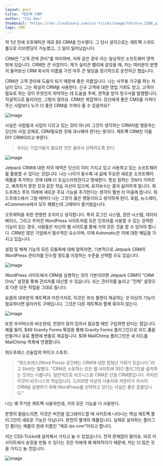 ```yaml
---
layout: post
title: "제트팩 CRM"
author: "CSS Dev"
thumbnail: "https://res.cloudinary.com/css-tricks/image/fetch/w_1200,q_auto,f_auto/https://css-tricks.com/wp-content/uploads/2020/08/jetpack-crm.png"
tags: CRM
---
```



약 1년 전에 오토매틱은 제로 BS CRM을 인수했다. 그 당시 생각으로는 제트팩 스위트룸으로 리브랜딩이 가능했고, 그 일이 일어났습니다.

CRM은 "고객 관계 관리"를 의미하며, 저와 같은 경우 이는 일상적인 소프트웨어 영역 밖에 있습니다. CRM은 큰 사업이다. 제가 실리콘 밸리에 살았을 때, 저는 여러분이 분명히 들어보신 CRM 회사의 이름을 가진 아주 큰 빌딩을 정기적으로 운전하곤 했습니다.

CRM은 고객 관리에 도움이 되기 때문에 좋은 이름입니다. 나는 사무용 가구를 파는 처남이 있다. 그는 확실히 CRM을 사용한다. 신규 고객에 대한 영업 기회도 얻고, 고객이 필요로 하는 것이 무엇인지 파악하는 데 도움을 주며, 견적을 받아 청구서를 발행합니다. 직설적으로 들리지만, 그렇지 않아요. CRM은 복잡하다. 당신에게 좋은 CMS를 가져다 주는 사람보다 누가 더 좋은 CRM을 가져다 줄 수 있을까요?

![image](https://i2.wp.com/css-tricks.com/wp-content/uploads/2020/08/contacts.png?resize=1024%2C298&ssl=1)

사실은 사람들과 사업이 다르고 있는 것이 아니라 그것이 생각하는 CRM처럼 행동하는 당신의 사업 강제로, CRM필요한 것에 과시해야 한다는 뜻이다. 제트팩 CRM은 이를 DIY CRM이라고 부른다.

> 우리는 기업가들이 필요한 것만 골라서 선택하도록 한다.

![image](https://i0.wp.com/css-tricks.com/wp-content/uploads/2020/08/core-modules-1.png?resize=1024%2C330&ssl=1)

Jetpack CRM에 대한 저의 매력은 당신이 이미 가지고 있고 사용하고 있는 소프트웨어를 활용할 수 있다는 것입니다. 나는 나이가 들수록 내 삶에 주요한 새로운 소프트웨어 제품을 추가하는 것에 대해 더 조심스러워진다고 맹세한다. 항상 원하는 것보다 가파르고, 예측하지 못한 것과 같은 학습 곡선이 있으며, 유지보수는 결국 싫어하게 됩니다. 워드프레스 루프 아래에 새로운 주요 기능을 추가한다는 생각이 훨씬 더 마음에 듭니다. 워드프레스에서 그럴 때마다 나는 그것이 옳은 행동이라고 생각하게 된다. 포럼, 뉴스레터, eCommerce에서 모두 해봤는데 그때마다 즐거웠습니다.

오토매틱을 위한 현명한 조치라고 생각합니다. 특히 로그인 시스템, 권한 시스템, 데이터베이스, 그리고 주어진 WordPress 사이트처럼 모든 인프라를 사용할 수 있는 강력한 기능이 있는 경우, 사람들은 자신의 웹 사이트를 통해 거의 모든 것을 할 수 있어야 합니다. CRM은 많은 기업에서 필수적인 요소이며, 이제 Automatic은 이에 대한 해답을 가지고 있습니다.

설정 및 해제 기능의 모든 모듈화에 대해 말하자면, 기본적으로 Jetpack CRM이 WordPress 관리자를 인수할 정도를 지정하는 수준을 선택할 수도 있습니다.

![image](https://i1.wp.com/css-tricks.com/wp-content/uploads/2020/08/Screen-Shot-2020-08-03-at-1.50.47-PM.png?resize=1024%2C443&ssl=1)

WordPress 사이트에서 CRM을 실행하는 것이 기본이라면 Jetpack CRM이 "CRM Only" 설정을 통해 관리자를 대신할 수 있습니다. 또는 관리자를 늘리고 "전체" 설정으로 다른 모든 작업을 그대로 둡니다.

요즘의 대부분의 제트팩과 마찬가지로, 이것은 프리 플랜이 제공하는 것 이상의 기능이 필요하다면 알라카트 구매입니다. 그것은 다른 제트팩과 함께 묶이지 않는다.

![image](https://i0.wp.com/css-tricks.com/wp-content/uploads/2020/08/Screen-Shot-2020-08-03-at-1.55.43-PM.png?resize=1024%2C713&ssl=1)

또한 우커머스와 비슷한데, 연장이 많이 있어서 필요할 때만 구입하면 된다는 점입니다. 예를 들어, $49 Gravity Forms 확장을 통해 Gravity Forms 플러그인으로 리드 폼을 만들거나 유료 플랜에 번들로 제공됩니다. $39 MailChimp 플러그인은 새 리드를 MailChimp 목록에 연결합니다.

워드프레스 선술집의 마이크 스토트:

> "워드프레스(Word Press) 공간에는 CRM에 대한 엄청난 기회가 있습니다."라고 Stott는 말했다. "CRM은 소유하는 모든 웹 사이트에 SEO 플러그인을 설치하는 것과는 다릅니다. 일반적으로 비즈니스용 CRM은 단일 CRM뿐입니다. 하지만 이것이 비즈니스의 핵심입니다. 3,000명 이상의 사용자와 카운터가 자사의 CRM을 실행하기 위해 WordPress를 선택하고 있다는 사실은 좋은 출발입니다."

나는 꽤 무거운 제트팩 사용자인데, 거의 모든 기능을 다 사용한다.

분명히 말씀드리면, 이것은 버전을 업그레이드할 때 사이트에 나타나는 핵심 제트팩 플러그인의 새로운 기능은 아닙니다. 완전히 별개의 제품입니다. 실제로 설치하는 플러그인 폴더는 제품의 원래 이름인 "제로-bs-crm"이라고 합니다.

저는 CSS-Tricks에 설치해서 가지고 놀 수 있었습니다. 전혀 문제없이 말이죠. 바로 이 사이트에서 송장을 만들 수 있다는 것은 저에게 꽤 매력적이기 때문에, 저는 더 많은 것을 가지고 놀 것입니다.

![image](https://i1.wp.com/css-tricks.com/wp-content/uploads/2020/08/jetpack-crm-screenshot.png?resize=1024%2C461&ssl=1)